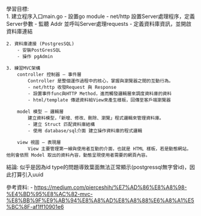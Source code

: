 學習目標:  
    1. 建立程序入口main.go
        - 設置go module
        - net/http 設置Server處理程序，定義Server參數
        - 監聽 Addr 並呼叫Server處理requests 
        - 定義資料庫資訊，並開啟資料庫連結

    2. 資料庫連接 (PostgresSQL)
        - 安裝PostGresSQL
        - 操作 pgAdmin

    3. 練習MVC架構
        controller 控制器 — 事件層
            Controller 是整個運作過程中的核心，掌握與瀏覽器之間的互動行為。
            - net/http 收發Request 與 Response
            - 設置事件func與HTTP Method，進而觸發邏輯層來調度資料庫的資料
            - html/template 傳遞資料給View來產生樣板，回傳至客戶端瀏覽器

        model 模型 — 邏輯層
            建立資料模型，「新增、修改、刪除、瀏覽」程式邏輯來管理資料庫。
            - 建立 Struct 匹配資料庫結構
            - 使用 database/sql介面 建立操作資料庫的程式邏輯

        view 視圖 — 表現層
            View 主要管理第一線與使用者互動的介面，也就是 HTML 樣板，若是動態網站，他則會依照 Model 取出的資料內容，動態呈現使用者需要的網頁內容。


結論:
    似乎是因為id type的問題導致葉面無法正常顯示(postgressql無字曾id)，因此打算引入uuid

參考資料: 
    - https://medium.com/pierceshih/%E7%AD%86%E8%A8%98-%E4%BD%95%E8%AC%82-mvc-%E8%BB%9F%E9%AB%94%E8%A8%AD%E8%A8%88%E6%A8%A1%E5%BC%8F-af1ff10901e6

    
    



    
